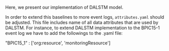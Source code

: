 Here, we present our implementation of DALSTM model.  

In order to extend this baselines to more event logs, `attributes.yaml` should be adjusted. This file includes name of all data attributes that are used by DALSTM. For instance, to extend DALSTM implementation to the BPIC15-1 event log we have to add the followings to the .yaml file:

"BPIC15_1" : ['org:resource', 'monitoringResource']


